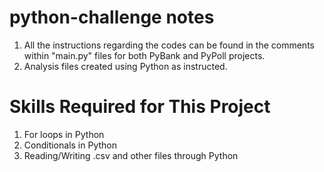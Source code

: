 # python-challenge notes
1. All the instructions regarding the codes can be found in the comments within "main.py" files for both PyBank and PyPoll projects. 
2. Analysis files created using Python as instructed.

# Skills Required for This Project
1. For loops in Python
2. Conditionals in Python
3. Reading/Writing .csv and other files through Python
